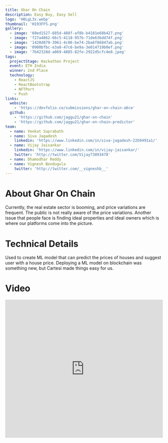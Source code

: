 ```yaml
---
title: Ghar On Chain
description: Easy Buy, Easy Sell
logo: 'H0LgL3x.webp'
thumbnail: 'H193FFS.png'
gallery:
  - image: '60ed1527-685d-488f-af8b-b4181e68b427.png'
  - image: 'f27a4862-66c5-4118-957b-71de636dd74f.png'
  - image: '1420d879-3961-4c06-be74-2ba6f86847ab.png'
  - image: '0900bfbc-e3a8-47c6-be9a-3e014719b0ef.png'
  - image: '7b42328d-a069-4885-82fe-2922d5cfc4e8.jpeg'
tags:
  projectStage: Hackathon Project
  event: ETH India
  winner: 2nd Place
  technology:
    - ReactJS
    - ReactBootstrap
    - NFTPort
    - Push
links:
  website:
    - 'https://devfolio.co/submissions/ghar-on-chain-a6ce'
  github:
    - 'https://github.com/jaggu21/ghar-on-chain'
    - 'https://github.com/jaggu21/ghar-on-chain-predictor'
team:
  - name: Venkat Suprabath
  - name: Siva Jagadesh
    linkedin: 'https://www.linkedin.com/in/siva-jagadesh-22b9491a1/'
  - name: Vijay Jaisankar
    linkedin: 'https://www.linkedin.com/in/vijay-jaisankar/'
    twitter: 'http://twitter.com/Vijay73893478'
  - name: Dhamodhar Reddy
  - name: Vignesh Bondugula
    twitter: 'http://twitter.com/__vigneshb__'
---
```


# About Ghar On Chain

Currently, the real estate sector is booming, and price variations are frequent.
The public is not really aware of the price variations. Another issue that
people face is finding ideal properties and ideal owners which is where our
platforms come into the picture.

# Technical Details

Used to create ML model that can predict the prices of houses and suggest user
with a house price. Deploying a ML model on blockchain was something new, but
Cartesi made things easy for us.

# Video

<iframe width="100%" height="440" src="https://www.youtube.com/embed/TAY8jGe1Woc" title="YouTube video player" frameBorder="0" allow="accelerometer; autoplay; clipboard-write; encrypted-media; gyroscope; picture-in-picture; web-share" allowFullScreen></iframe>
